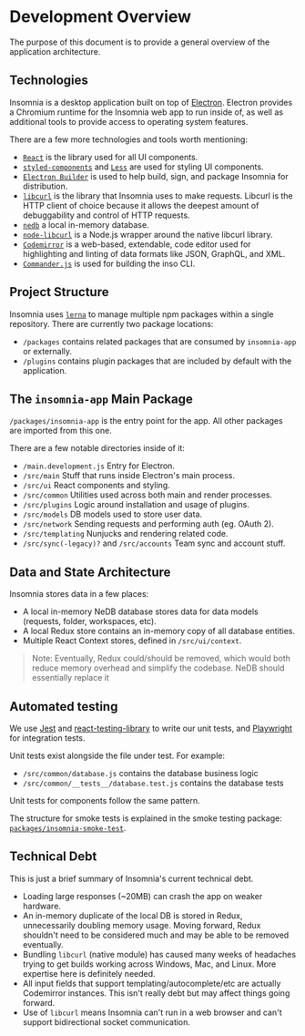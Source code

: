 # Development Overview

The purpose of this document is to provide a general overview of the application architecture.

## Technologies

Insomnia is a desktop application built on top of [Electron](http://electronjs.org/). Electron
provides a Chromium runtime for the Insomnia web app to run inside of, as well as additional tools
to provide access to operating system features.

There are a few more technologies and tools worth mentioning:

- [`React`](https://reactjs.org/) is the library used for all UI components.
- [`styled-components`](https://styled-components.com/) and [`Less`](http://lesscss.org/) are used for styling UI components.
- [`Electron Builder`](https://github.com/electron-userland/electron-builder) is used to help build, sign, and package Insomnia for distribution.
- [`libcurl`](https://curl.se/libcurl/) is the library that Insomnia uses to make requests. Libcurl is the HTTP client of choice because it allows the deepest amount of debuggability and control of HTTP requests.
- [`nedb`](https://github.com/louischatriot/nedb) a local in-memory database.
- [`node-libcurl`](https://github.com/JCMais/node-libcurl) is a Node.js wrapper around the native libcurl library.
- [`Codemirror`](https://codemirror.net/) is a web-based, extendable, code editor used for highlighting and linting of data formats like JSON, GraphQL, and XML.
- [`Commander.js`](https://github.com/tj/commander.js) is used for building the inso CLI.

## Project Structure

Insomnia uses [`lerna`](https://lerna.js.org/) to manage multiple npm packages within a single repository. There are currently two package locations:

- `/packages` contains related packages that are consumed by `insomnia-app` or externally.
- `/plugins` contains plugin packages that are included by default with the application.

## The `insomnia-app` Main Package

`/packages/insomnia-app` is the entry point for the app. All other packages are imported from this one.

There are a few notable directories inside of it:

- `/main.development.js` Entry for Electron.
- `/src/main` Stuff that runs inside Electron's main process.
- `/src/ui` React components and styling.
- `/src/common` Utilities used across both main and render processes.
- `/src/plugins` Logic around installation and usage of plugins.
- `/src/models` DB models used to store user data.
- `/src/network` Sending requests and performing auth (eg. OAuth 2).
- `/src/templating` Nunjucks and rendering related code.
- `/src/sync(-legacy)?` and `/src/accounts` Team sync and account stuff.

## Data and State Architecture

Insomnia stores data in a few places:

- A local in-memory NeDB database stores data for data models (requests, folder, workspaces, etc).
- A local Redux store contains an in-memory copy of all database entities.
- Multiple React Context stores, defined in `/src/ui/context`.

> Note: Eventually, Redux could/should be removed, which would both reduce memory overhead and simplify the codebase. NeDB should essentially replace it

## Automated testing

We use [Jest](https://jestjs.io/) and [react-testing-library](https://testing-library.com/docs/react-testing-library)
to write our unit tests, and [Playwright](https://github.com/microsoft/playwright) for integration tests.

Unit tests exist alongside the file under test. For example:

- `/src/common/database.js` contains the database business logic
- `/src/common/__tests__/database.test.js` contains the database tests

Unit tests for components follow the same pattern.

The structure for smoke tests is explained in the smoke testing package: [`packages/insomnia-smoke-test`](/packages/insomnia-smoke-test).

## Technical Debt

This is just a brief summary of Insomnia's current technical debt.

- Loading large responses (~20MB) can crash the app on weaker hardware.
- An in-memory duplicate of the local DB is stored in Redux, unnecessarily doubling memory usage. Moving forward, Redux shouldn't need to be considered much and may be able to be removed eventually.
- Bundling `libcurl` (native module) has caused many weeks of headaches trying to get builds working across Windows, Mac, and Linux. More expertise here is definitely needed.
- All input fields that support templating/autocomplete/etc are actually Codemirror instances. This isn't really debt but may affect things going forward.
- Use of `libcurl` means Insomnia can't run in a web browser and can't support bidirectional socket communication.
